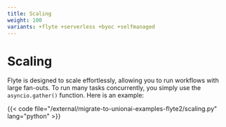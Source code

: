 ```yaml
---
title: Scaling
weight: 100
variants: +flyte +serverless +byoc +selfmanaged
---
```


# Scaling

Flyte is designed to scale effortlessly, allowing you to run workflows with large fan-outs.
To run many tasks concurrently, you simply use the `asyncio.gather()` function.
Here is an example:

{{< code file="/external/migrate-to-unionai-examples-flyte2/scaling.py" lang="python" >}}
